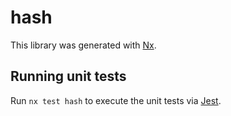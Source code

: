 # hash

This library was generated with [Nx](https://nx.dev).

## Running unit tests

Run `nx test hash` to execute the unit tests via [Jest](https://jestjs.io).
